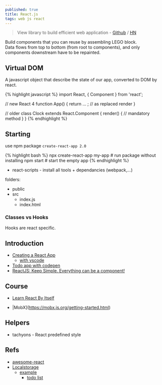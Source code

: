 ```yaml
---
published: true
title: React.js
tags: web js react
---
```

> View library to build efficient web application - [Github](https://github.com/kay-is/react-from-zero) / [HN](https://news.ycombinator.com/item?id=17430059)

Build components that you can reuse by assembling LEGO block.   
Data flows from top to bottom (from root to components), and only components downstream have to be repainted.

## Virtual DOM
A javascript object that describe the state of our app, converted to DOM by react.

{% highlight javascript %}
import React, { Component } from 'react';

// new React 4
function App() {
	return ... ; // as replaced render
}

// older
class Clock extends React.Component {
	render() {	// mandatory method
    }
}
{% endhighlight %}

## Starting

use npm package `create-react-app 2.0`

{% highlight bash %}
npx create-react-app my-app          # run package without installing
npm start    # start the empty app
{% endhighlight %}

- react-scripts - install all tools + dependancies (webpack,...)

folders:
- public
- src
	- index.js
    - index.html

### Classes vs Hooks

Hooks are react specific.

## Introduction
- [Creating a React App](https://www.codecademy.com/articles/how-to-create-a-react-app)
	- [with vscode](https://vegibit.com/create-react-app-tutorial/)
- [Todo app with codepen](https://scotch.io/tutorials/create-a-simple-to-do-app-with-react)
- [ReactJS: Keep Simple. Everything can be a component!](https://speakerdeck.com/pedronauck/reactjs-keep-simple-everything-can-be-a-component)

## Course
- [Learn React By Itself](https://reactarmory.com/guides/learn-react-by-itself)

- |MobX](https://mobx.js.org/getting-started.html)

## Helpers
- tachyons - React predefined  style

## Refs
- [awesome-react](https://github.com/enaqx/awesome-react)
- [Localstorage](https://www.npmjs.com/package/react-localstorage)
	- [example](https://react.rocks/tag/LocalStorage)
    	- [todo list](https://repeat-todo.surge.sh/)
